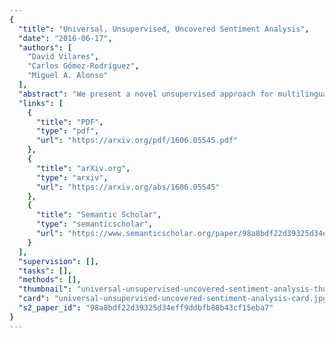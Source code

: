 ```yaml
---
{
  "title": "Universal, Unsupervised, Uncovered Sentiment Analysis",
  "date": "2016-06-17",
  "authors": [
    "David Vilares",
    "Carlos Gómez-Rodríguez",
    "Miguel A. Alonso"
  ],
  "abstract": "We present a novel unsupervised approach for multilingual sentiment analysis driven by compositional syntax-based rules. On the one hand, we exploit some of the main advantages of unsupervised algorithms: (1) the interpretability of their output, in contrast with most supervised models, which behave as a black box and (2) their robustness across different corpora and domains. On the other hand, by introducing the concept of compositional operations and exploiting syntactic information in the form of universal dependencies, we tackle one of their main drawbacks: their rigidity on data that are differently structured depending on the language. Experiments show an improvement both over existing unsupervised methods, and over state-of-the-art supervised models when evaluating outside their corpus of origin. The system is freely available.",
  "links": [
    {
      "title": "PDF",
      "type": "pdf",
      "url": "https://arxiv.org/pdf/1606.05545.pdf"
    },
    {
      "title": "arXiv.org",
      "type": "arxiv",
      "url": "https://arxiv.org/abs/1606.05545"
    },
    {
      "title": "Semantic Scholar",
      "type": "semanticscholar",
      "url": "https://www.semanticscholar.org/paper/98a8bdf22d39325d34eff9ddbfb88b43cf15eba7"
    }
  ],
  "supervision": [],
  "tasks": [],
  "methods": [],
  "thumbnail": "universal-unsupervised-uncovered-sentiment-analysis-thumb.jpg",
  "card": "universal-unsupervised-uncovered-sentiment-analysis-card.jpg",
  "s2_paper_id": "98a8bdf22d39325d34eff9ddbfb88b43cf15eba7"
}
---
```


